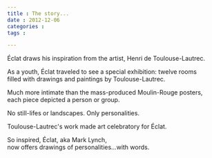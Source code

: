 ```yaml
---
title : The story...
date : 2012-12-06
categories : 
tags : 

---
```

  
  
  
Éclat draws his inspiration from the artist, Henri de Toulouse-Lautrec.  
  
As a youth, Éclat traveled to see a special exhibition: twelve rooms   
filled with drawings and paintings by Toulouse-Lautrec.  
  
Much more intimate than the mass-produced Moulin-Rouge posters,   
each piece depicted a person or group.  
  
No still-lifes or landscapes. Only personalities.  
  
Toulouse-Lautrec's work made art celebratory for Éclat.  
  
So inspired, Éclat, aka Mark Lynch,   
now offers drawings of personalities...with words.
